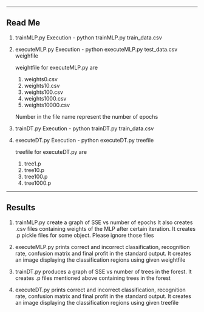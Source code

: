 ---------
Read Me
---------
1. trainMLP.py
   Execution - python trainMLP.py train_data.csv

2. executeMLP.py
   Execution - python executeMLP.py test_data.csv weighfile
   
   weightfile for executeMLP.py are
   1. weights0.csv
   2. weights10.csv
   3. weights100.csv
   4. weights1000.csv
   5. weights10000.csv

   Number in the file name represent the number of epochs

3. trainDT.py
   Execution - python trainDT.py train_data.csv

4. executeDT.py
   Execution - python executeDT.py treefile

   treefile for executeDT.py are
   1. tree1.p
   2. tree10.p
   3. tree100.p
   4. tree1000.p

---------
Results
---------
1. trainMLP.py create a graph of SSE vs number of epochs
   It also creates .csv files containing weights of the MLP after certain iteration.
   It creates .p pickle files for some object. Please ignore those files

2. executeMLP.py prints correct and incorrect classification, recognition rate, 
   confusion matrix and final profit in the standard output.
   It creates an image displaying the classification regions using given weightfile

3. trainDT.py produces a graph of SSE vs number of trees in the forest.
   It creates .p files mentioned above containing trees in the forest

2. executeDT.py prints correct and incorrect classification, recognition rate, 
   confusion matrix and final profit in the standard output.
   It creates an image displaying the classification regions using given treefile
